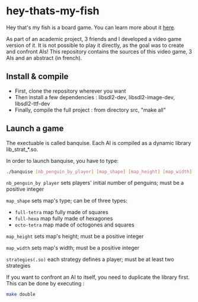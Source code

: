 # hey-thats-my-fish

Hey that's my fish is a board game. You can learn more about it [here](https://boardgamegeek.com/boardgame/8203/hey-s-my-fish).

As part of an academic project, 3 friends and I developed a video game version of it. It is not possible to play it directly, as the goal was to create and confront AIs! This repository contains the sources of this video game, 3 AIs and an abstract (in french).

## Install & compile

- First, clone the repository wherever you want
- Then install a few dependencies : libsdl2-dev, libsdl2-image-dev, libsdl2-ttf-dev
- Finally, compile the full project : from directory src, "make all"

## Launch a game

The exectuable is called banquise. Each AI is compiled as a dynamic library lib_strat_*.so.

In order to launch banquise, you have to type:
```bash
./banquise [nb_penguin_by_player] [map_shape] [map_height] [map_width] ./strategies(.so) ... 
```

`nb_penguin_by player`    sets players' initial number of penguins; must be a positive integer

`map_shape`               sets map's type; can be of three types:
- `full-tetra`      map fully made of squares
- `full-hexa`       map fully made of hexagones
- `octo-tetra`      map made of octogones and squares

`map_height`              sets map's height; must be a positive integer

`map_width`               sets map's width; must be a positive integer

`strategies(.so)`         each strategy defines a player; must be at least two strategies

If you want to confront an AI to itself, you need to duplicate the library first. This can be done by executing :
```bash
make double
```
